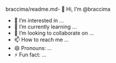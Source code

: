 braccima/readme.md- 👋 Hi, I’m @braccima
- 👀 I’m interested in ...
- 🌱 I’m currently learning ...
- 💞️ I’m looking to collaborate on ...
- 📫 How to reach me ...
- 😄 Pronouns: ...
- ⚡ Fun fact: ...

<!---
braccima/braccima is a ✨ special ✨ repository because its `README.md` (this file) appears on your GitHub profile.
You can click the Preview link to take a look at your changes.
--->

